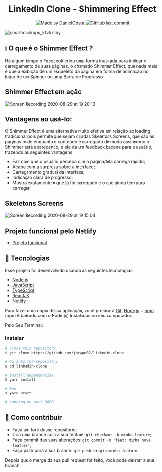 <h1 align="center">
    LinkedIn Clone - Shimmering Effect 
</h1>
	
<p align="center">
<a href="https://www.linkedin.com/in/jo%C3%A3o-pedro-cordeiro-a2b97319a/">
    <img alt="Made by DanielObara" src="https://img.shields.io/badge/made%20by-JoãoPedroCordeiro-%2304D361">
 </a>

 <a href="https://github.com/5626pedro/linkedin-clone/commits/master">
    <img alt="GitHub last commit" src="https://img.shields.io/github/last-commit/5626pedro/nlw-0.1">
 </a>
</p>

![smartmockups_kfvk7oby](https://user-images.githubusercontent.com/55864118/95026456-e0550b00-0667-11eb-98aa-4d27c4709777.jpg)

 ## :information_source: O que é o Shimmer Effect ?

Há algum tempo o Facebook criou uma forma inusitada para indicar o carregamento de suas páginas, o chamado Shimmer Effect, que nada mais é que a exibição de um esqueleto da página em forma de animação no lugar de um Spinner ou uma Barra de Progresso

## Shimmer Effect em ação 

![Screen Recording 2020-08-29 at 19 20 13](https://user-images.githubusercontent.com/55864118/95026637-21015400-0669-11eb-8a0d-0d22824caef1.gif)

## Vantagens ao usá-lo: 
O Shimmer Effect é uma alternativa muito efetiva em relação ao loading tradicional pois permite que sejam criadas Skeletons Screens, que são as páginas onde enquanto o conteúdo é carregado de modo assíncrono o Shimmer está aparecendo, e ele dá um feedback bacana para o usuário, trazendo as seguintes vantagens:

- Faz com que o usuário perceba que a página/tela carrega rápido;
- Acaba com a surpresa sobre a interface;
- Carregamento gradual da interface;
- Indicação clara de progresso;
- Mostra exatamente o que já foi carregado e o que ainda tem para carregar.

## Skeletons Screens

![Screen Recording 2020-08-29 at 19 15 04](https://user-images.githubusercontent.com/55864118/95026661-527a1f80-0669-11eb-8a88-1b75799c7dd6.gif)

## Projeto funcional pelo Netlify
- [Projeto funcional](https://mystifying-visvesvaraya-9486b5.netlify.app)


## :rocket: Tecnologias

Esse projeto foi desenvolvido usando as seguintes tecnologias:

- [Node.js](https://nodejs.org/en/)
- [JavaScript](https://developer.mozilla.org/en-US/docs/Web/JavaScript)
- [TypeScript](https://www.typescriptlang.org)
- [ReactJS](https://reactjs.org)
- [Netlify](https://www.netlify.com)

Para fazer uma cópia dessa aplicação, você precisará [Git](https://git-scm.com), [Node.js](https://nodejs.org/en/) + [npm](https://www.npmjs.com/get-npm) (npm é baixado com o Node.js) instalados no seu computador.

Pelo Seu Terminal: 

### Instalar

```bash
# Clone this repository
$ git clone https://github.com/jotape02/linkedin-clone

# Go into the repository
$ cd linkedin-clone

# Install dependencies
$ yarn install

# Run
$ yarn start

# running on port 3000
```

## 🤔 Como contribuir

- Faça um fork desse repositório;
- Cria uma branch com a sua feature: `git checkout -b minha-feature`;
- Faça commit das suas alterações: `git commit -m 'feat: Minha nova feature'`;
- Faça push para a sua branch: `git push origin minha-feature`.

Depois que o merge da sua pull request for feito, você pode deletar a sua branch.
